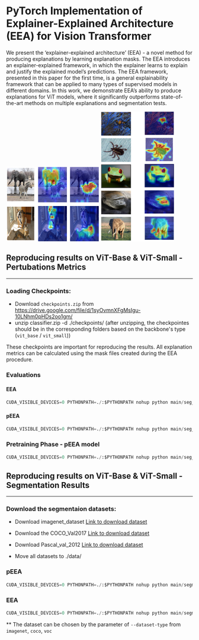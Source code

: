 # PyTorch Implementation of Explainer-Explained Architecture (EEA) for Vision Transformer

We present the ‘explainer-explained architecture’ (EEA) - a novel method for producing explanations by learning explanation masks. The EEA introduces an explainer-explained framework, in which the explainer learns to explain and justify the explained model’s predictions.
The EEA framework, presented in this paper for the first time, is a general explainability framework that can be applied to many types of supervised models in different domains. In this work, we demonstrate EEA’s ability to produce explanations for ViT models, where it significantly outperforms state-of-the-art methods on multiple explanations and segmentation tests.

<img src="images\2_classes_vis_github.png" alt="2_classes_vis_github" width="250" height="200" align:center/>

<img src="images\single_object_vis_github.png" alt="single_object_vis_github" width="200" height="350" align:center />


## Reproducing results on ViT-Base & ViT-Small - Pertubations Metrics
---
### Loading Checkpoints:
- Download `checkpoints.zip` from https://drive.google.com/file/d/1syOvmnXFgMsIgu-10LNhm0pHDs2oo1gm/
- unzip classifier.zip -d ./checkpoints/ (after unzipping, the checkpointes should be in the corresponding folders based on the backbone's type (`vit_base` / `vit_small`))

These checkpoints are important for reproducing the results. All explanation metrics can be calculated using the mask files created during the EEA procedure.

### Evaluations

#### EEA

```python
CUDA_VISIBLE_DEVICES=0 PYTHONPATH=./:$PYTHONPATH nohup python main/seg_classification/run_seg_cls_opt.py --RUN-BASE-MODEL False --explainer-model-name vit_base_224 --explainee-model-name vit_base_224 --train-model-by-target-gt-class True
```

#### pEEA

```python
CUDA_VISIBLE_DEVICES=0 PYTHONPATH=./:$PYTHONPATH nohup python main/seg_classification/run_seg_cls_opt.py --RUN-BASE-MODEL True --explainer-model-name vit_base_224 --explainee-model-name vit_base_224 --train-model-by-target-gt-class True
```
### Pretraining Phase - pEEA model

```python
CUDA_VISIBLE_DEVICES=0 PYTHONPATH=./:$PYTHONPATH nohup python main/seg_classification/run_seg_cls.py --enable-checkpointing True --explainer-model-name vit_base_224 --explainee-model-name vit_base_224 --mask-loss-mul 50 --train-model-by-target-gt-class True --n-epochs 30 --train-n-label-sample 1
```



## Reproducing results on ViT-Base & ViT-Small - Segmentation Results

---
### Download the segmentaion datasets:
- Download imagenet_dataset [Link to download dataset](http://calvin-vision.net/bigstuff/proj-imagenet/data/gtsegs_ijcv.mat)
- Download the COCO_Val2017 [Link to download dataset](https://cocodataset.org/#download)
- Download Pascal_val_2012 [Link to download dataset](http://host.robots.ox.ac.uk/pascal/VOC/voc2012/index.html)

- Move all datasets to ./data/

### pEEA

```python
CUDA_VISIBLE_DEVICES=0 PYTHONPATH=./:$PYTHONPATH nohup python main/segmentation_eval/seg_stage_a.py --explainer-model-name vit_base_224 --explainee-model-name vit_base_224 --dataset-type imagenet
```

### EEA

```python
CUDA_VISIBLE_DEVICES=0 PYTHONPATH=./:$PYTHONPATH nohup python main/segmentation_eval/seg_stage_b.py --explainer-model-name vit_base_224 --explainee-model-name vit_base_224 --dataset-type imagenet
```

** The dataset can be chosen by the parameter of `--dataset-type` from `imagenet`, `coco`, `voc`